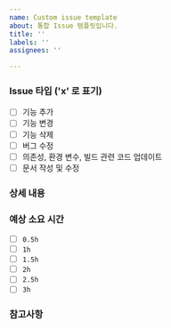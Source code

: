 ```yaml
---
name: Custom issue template
about: 통합 Issue 템플릿입니다.
title: ''
labels: ''
assignees: ''

---
```


### Issue 타입 ('x' 로 표기)
- [ ] 기능 추가
- [ ] 기능 변경
- [ ] 기능 삭제
- [ ] 버그 수정
- [ ] 의존성, 환경 변수, 빌드 관련 코드 업데이트
- [ ] 문서 작성 및 수정

### 상세 내용


### 예상 소요 시간
- [ ] `0.5h`
- [ ] `1h`
- [ ] `1.5h`
- [ ] `2h`
- [ ] `2.5h`
- [ ] `3h`

### 참고사항
